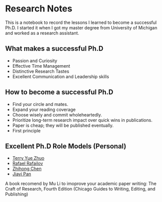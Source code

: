 # Research Notes
This is a notebook to record the lessons I learned to become a successful Ph.D. I started it when I got my master degree from University of Michigan and worked as a research assistant.

## What makes a successful Ph.D
- Passion and Curiosity
- Effective Time Management
- Distinctive Research Tastes
- Excellent Communication and Leadership skills


## How to become a successful Ph.D
- Find your circle and mates.
- Expand your reading coverage
- Choose wisely and commit wholeheartedly.
- Prioritize long-term research impact over quick wins in publications.
- Paper is cheap; they will be published eventually.
- First principle

## Excellent Ph.D Role Models (Personal)
- [Terry Yue Zhuo](https://terryyz.github.io/)
- [Rafael Rafailov](https://rmrafailov.github.io/)
- [Zhihong Chen](https://zhjohnchan.github.io/)
- [Jiayi Pan](https://www.jiayipan.com/)

A book recomend by Mu Li to imoprove your academic paper writing: The Craft of Research, Fourth Edition (Chicago Guides to Writing, Editing, and Publishing)
